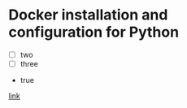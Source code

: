 <h1> Docker installation and configuration for Python </h1>

* [ ]  two
* [ ]  three
* true

[link](www.google.com)